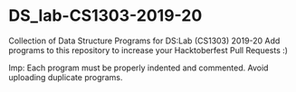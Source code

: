 # DS_lab-CS1303-2019-20
Collection of Data Structure Programs for DS:Lab (CS1303) 2019-20
Add programs to this repository to increase your Hacktoberfest Pull Requests :)

Imp: Each program must be properly indented and commented.
     Avoid uploading duplicate programs.
     
